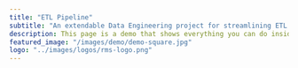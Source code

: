 ```yaml
---
title: "ETL Pipeline"
subtitle: "An extendable Data Engineering project for streamlining ETL processes"
description: This page is a demo that shows everything you can do inside portfolio and blog posts.
featured_image: "/images/demo/demo-square.jpg"
logo: "../images/logos/rms-logo.png"
---
```

